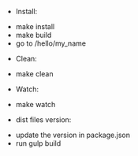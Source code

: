 
* Install:
- make install
- make build
- go to /hello/my_name

* Clean:
- make clean

* Watch:
- make watch


* dist files version:
- update the version in package.json
- run gulp build


